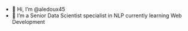 - 👋 Hi, I’m @aledoux45
- 🌱 I’m a Senior Data Scientist specialist in NLP currently learning Web Development

<!---
aledoux45/aledoux45 is a ✨ special ✨ repository because its `README.md` (this file) appears on your GitHub profile.
You can click the Preview link to take a look at your changes.
--->
